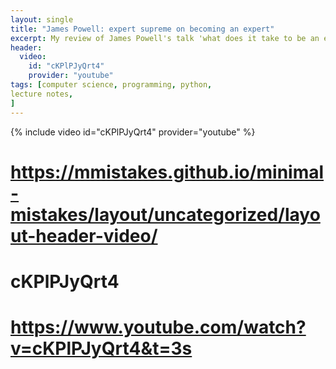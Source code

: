 ```yaml
---
layout: single
title: "James Powell: expert supreme on becoming an expert"
excerpt: My review of James Powell's talk 'what does it take to be an expert in python?'
header:
  video:
    id: "cKPlPJyQrt4"
    provider: "youtube"
tags: [computer science, programming, python,
lecture notes,
]
---
```

{% include video id="cKPlPJyQrt4" provider="youtube" %}
# https://mmistakes.github.io/minimal-mistakes/layout/uncategorized/layout-header-video/
# cKPlPJyQrt4
# https://www.youtube.com/watch?v=cKPlPJyQrt4&t=3s

